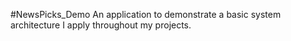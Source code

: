 #NewsPicks_Demo An application to demonstrate a basic system architecture I apply throughout my projects.
